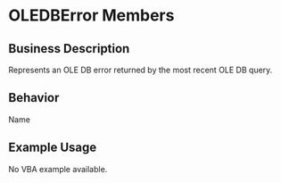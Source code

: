 # OLEDBError Members

## Business Description
Represents an OLE DB error returned by the most recent OLE DB query.

## Behavior
Name

## Example Usage
No VBA example available.